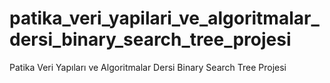 # patika_veri_yapilari_ve_algoritmalar_dersi_binary_search_tree_projesi
Patika Veri Yapıları ve Algoritmalar Dersi Binary Search Tree Projesi
